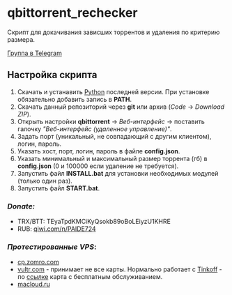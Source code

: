 # qbittorrent_rechecker

Скрипт для докачивания зависших торрентов и удаления по критерию размера.


[Группа в Telegram](https://t.me/joinchat/Jsb2S7JnaFhlY2Qy)

## Настройка скрипта
1. Скачать и устанавить [Python](https://www.python.org/downloads/) последней версии. При установке обязательно добавить запись в **PATH**.
2. Скачать данный репозиторий через **git** или архив (_Code_ -> _Download ZIP_).
3. Открыть настройки **qbittorrent** -> _Веб-интерфейс_ -> поставить галочку _"Веб-интерфейс (удаленное управление)"_.
4. Задать порт (уникальный, не совпадающий с другим клиентом), логин, пароль.
5. Указать хост, порт, логин, пароль в файле **config.json**.
6. Указать минимальный и максимальный размер торрента (гб) в **config.json** (0 и 100000 если удаление не требуется).
7. Запустить файл **INSTALL.bat** для установки необходимых модулей (только один раз).
8. Запустить файл **START.bat**.

### _Donate:_
* TRX/BTT: TEyaTpdKMCiKyQsokb89oBoLEiyzU1KHRE
* RUB: [qiwi.com/n/PAIDE724](QIWI)

### _Протестированные VPS_:
* [cp.zomro.com](https://zomro.com/?from=296803)
* [vultr.com](https://www.vultr.com/?ref=8883507) - принимает не все карты. Нормально работает с [Tinkoff](https://www.tinkoff.ru/sl/2HFYdv2GfO6) - по [ссылке](https://www.tinkoff.ru/sl/2HFYdv2GfO6) карта с бесплатным обслуживанием.
* [macloud.ru](https://macloud.ru/?partner=21x4zp5121)
